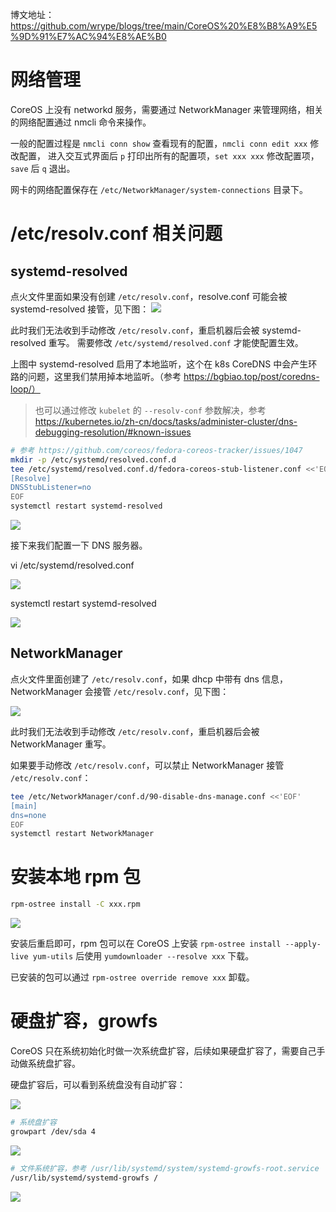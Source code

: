 博文地址：https://github.com/wrype/blogs/tree/main/CoreOS%20%E8%B8%A9%E5%9D%91%E7%AC%94%E8%AE%B0

# 网络管理

CoreOS 上没有 networkd 服务，需要通过 NetworkManager 来管理网络，相关的网络配置通过 nmcli 命令来操作。

一般的配置过程是 `nmcli conn show` 查看现有的配置，`nmcli conn edit xxx` 修改配置，
进入交互式界面后 `p` 打印出所有的配置项，`set xxx xxx` 修改配置项，`save` 后 `q` 退出。

网卡的网络配置保存在 `/etc/NetworkManager/system-connections` 目录下。

# /etc/resolv.conf 相关问题

## systemd-resolved

点火文件里面如果没有创建 `/etc/resolv.conf`，resolve.conf 可能会被 systemd-resolved 接管，见下图：
![](imgs/Snipaste_2023-12-11_22-10-13.png)

此时我们无法收到手动修改 `/etc/resolv.conf`，重启机器后会被 systemd-resolved 重写。
需要修改 `/etc/systemd/resolved.conf` 才能使配置生效。

上图中 systemd-resolved 启用了本地监听，这个在 k8s CoreDNS 中会产生环路的问题，这里我们禁用掉本地监听。（参考 https://bgbiao.top/post/coredns-loop/）

> 也可以通过修改 `kubelet` 的 `--resolv-conf` 参数解决，参考 https://kubernetes.io/zh-cn/docs/tasks/administer-cluster/dns-debugging-resolution/#known-issues

```bash
# 参考 https://github.com/coreos/fedora-coreos-tracker/issues/1047
mkdir -p /etc/systemd/resolved.conf.d
tee /etc/systemd/resolved.conf.d/fedora-coreos-stub-listener.conf <<'EOF'
[Resolve]
DNSStubListener=no
EOF
systemctl restart systemd-resolved
```

![](imgs/Snipaste_2023-12-11_22-22-57.png)

接下来我们配置一下 DNS 服务器。

vi /etc/systemd/resolved.conf

![](imgs/Snipaste_2023-12-11_22-31-51.png)

systemctl restart systemd-resolved

![](imgs/Snipaste_2023-12-11_22-32-41.png)

## NetworkManager

点火文件里面创建了 `/etc/resolv.conf`，如果 dhcp 中带有 dns 信息，NetworkManager 会接管 `/etc/resolv.conf`，见下图：

![](imgs/Snipaste_2023-12-11_22-46-08.png)

此时我们无法收到手动修改 `/etc/resolv.conf`，重启机器后会被 NetworkManager 重写。

如果要手动修改 `/etc/resolv.conf`，可以禁止 NetworkManager 接管 `/etc/resolv.conf`：

```bash
tee /etc/NetworkManager/conf.d/90-disable-dns-manage.conf <<'EOF'
[main]
dns=none
EOF
systemctl restart NetworkManager
```

# 安装本地 rpm 包

```bash
rpm-ostree install -C xxx.rpm
```

![](imgs/Snipaste_2023-12-11_22-55-23.png)

安装后重启即可，rpm 包可以在 CoreOS 上安装 `rpm-ostree install --apply-live yum-utils` 后使用 `yumdownloader --resolve xxx` 下载。

已安装的包可以通过 `rpm-ostree override remove xxx` 卸载。

# 硬盘扩容，growfs

CoreOS 只在系统初始化时做一次系统盘扩容，后续如果硬盘扩容了，需要自己手动做系统盘扩容。

硬盘扩容后，可以看到系统盘没有自动扩容：

![](imgs/Snipaste_2023-12-11_23-12-14.png)

```bash
# 系统盘扩容
growpart /dev/sda 4
```

![](imgs/Snipaste_2023-12-12_00-06-55.png)

```bash
# 文件系统扩容，参考 /usr/lib/systemd/system/systemd-growfs-root.service
/usr/lib/systemd/systemd-growfs /
```

![](imgs/Snipaste_2023-12-12_00-08-47.png)
